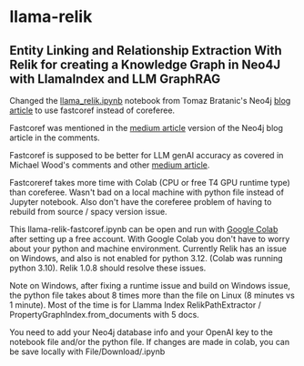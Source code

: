 # llama-relik

## Entity Linking and Relationship Extraction With Relik for creating a Knowledge Graph in Neo4J with LlamaIndex and LLM GraphRAG

Changed the [llama_relik.ipynb](https://github.com/tomasonjo/blogs/blob/master/llm/llama_relik.ipynb) notebook from Tomaz Bratanic's Neo4j [blog article](https://neo4j.com/developer-blog/entity-linking-relationship-extraction-relik-llamaindex/) to use fastcoref instead of coreferee.

Fastcoref was mentioned in the [medium article](https://medium.com/neo4j/entity-linking-and-relationship-extraction-with-relik-in-llamaindex-ca18892c169f) version of the Neo4j blog article in the comments.

Fastcoref is supposed to be better for LLM genAI accuracy as covered in Michael Wood's comments and other [medium article](https://medium.com/@michaelwood33311/creating-accurate-ai-coreference-resolution-with-fastcoref-20f06044bdf9).

Fastcoreref takes more time with Colab (CPU or free T4 GPU runtime type) than coreferee. Wasn't bad on a local machine with python file instead of Jupyter notebook.
Also don't have the coreferee problem of having to rebuild from source / spacy version issue.

This llama-relik-fastcoref.ipynb can be open and run with [Google Colab](https://colab.research.google.com/) after setting up a free account.
With Google Colab you don't have to worry about your python and machine environment.
Currently Relik has an issue on Windows, and also is not enabled for python 3.12. (Colab was running python 3.10).
Relik 1.0.8 should resolve these issues.

Note on Windows, after fixing a runtime issue and build on Windows issue, the python file takes about 8 times more than the file on Linux (8 minutes vs 1 minute). Most of the time is for Llamma Index RelikPathExtractor / PropertyGraphIndex.from_documents with 5 docs.

You need to add your Neo4j database info and your OpenAI key to the notebook file and/or the python file.
If changes are made in colab, you can be save locally with File/Download/.ipynb

